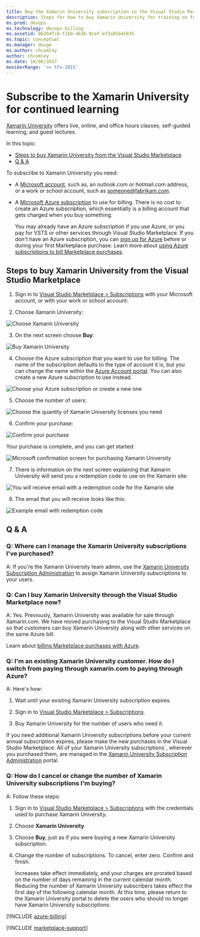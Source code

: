 ```yaml
---
title: Buy the Xamarin University subscription in the Visual Studio Marketplace
description: Steps for how to buy Xamarin University for training on forms for device application development and find answers to frequently asked questions
ms.prod: devops
ms.technology: devops-billing
ms.assetid: 0b264fc8-f2b9-4636-9caf-ef3a85b45835
ms.topic: conceptual
ms.manager: douge
ms.author: chcomley
author: chcomley
ms.date: 10/06/2017
monikerRange: '>= tfs-2015'
---
```

# Subscribe to the Xamarin University for continued learning

[Xamarin University](https://www.xamarin.com/university) offers live, online, and office hours classes, self-guided learning,
and guest lectures.

In this topic:

* [Steps to buy Xamarin University from the Visual Studio Marketplace](#buy-it)
* [Q & A](#q-n-a)

To subscribe to Xamarin University you need:

* A [Microsoft account](https://www.microsoft.com/account), such as, an outlook.com or hotmail.com address,
or a work or school account, such as someone@fabrikam.com.

* A [Microsoft Azure subscription](https://azure.microsoft.com/pricing/purchase-options/) 
to use for billing.  There is no cost to create an Azure subscription, which essentially is a billing account
that gets charged when you buy something.

	You may already have an Azure subscription if you use Azure, or you pay for VSTS or other 
	services through Visual Studio Marketplace.  If you don't have an Azure subscription, you can 
	[sign up for Azure](https://portal.azure.com) 
	before or during your first Marketplace purchase. Learn more about 
	[using Azure subscriptions to bill Marketplace purchases](#azure-billing).


<a name="buy-it"></a>

##	Steps to buy Xamarin University from the Visual Studio Marketplace

1.	Sign in to 
[Visual Studio Marketplace > Subscriptions](https://marketplace.visualstudio.com/subscriptions) 
with your Microsoft account, or with your work or school account:

2. Choose Xamarin University:

 ![Choose Xamarin University](_img/xamarin/01-marketplace.png)

3. On the next screen choose **Buy**:

 ![Buy Xamarin University](_img/xamarin/02-xamarin-univ.png)

4. Choose the Azure subscription that you want to use for billing.  The name of the subscription defaults to the type of account it is, but you can change the name within the [Azure Account portal](https://portal.azure.com).  You can also create a new Azure subscription to use instead.

 ![Choose your Azure subscription or create a new one](_img/xamarin/03-xamarin-id.png)

5. Choose the number of users:

 ![Choose the quantity of Xamarin University licenses you need](_img/xamarin/04-xamarin-quantity.png)

6. Confirm your purchase:

 ![Confirm your purchase](_img/xamarin/05-xamarin-confirm.png)

 Your purchase is complete, and you can get started:

 ![Microsoft confirmation screen for purchasing Xamarin University](_img/xamarin/06-ms-confirm.png)

7. There is information on the next screen explaining that Xamarin University will send you a redemption
code to use on the Xamarin site:

 ![You will receive email with a redemption code for the Xamarin site](_img/xamarin/07-email-notice.png)

8. The email that you will receive looks like this:

 ![Example email with redemption code](_img/xamarin/08-xamarin-email.png)

<a name="q-n-a"></a>

## Q & A

### Q:  Where can I manage the Xamarin University subscriptions I've purchased?

A: If you're the Xamarin University team admin, use the [Xamarin University Subscription Administration](https://university.xamarin.com/subscriptions) to assign Xamarin University subscriptions to your users.

### Q:	Can I buy Xamarin University through the Visual Studio Marketplace now?

A: Yes.  Previously, Xamarin University was available for sale through Xamarin.com. We have moved purchasing to the Visual Studio Marketplace so that customers can buy Xamarin University along with other services on the same Azure bill.

Learn about [billing Marketplace purchases with Azure](#azure-billing).

### Q:	I'm an existing Xamarin University customer.  How do I switch from paying through xamarin.com to paying through Azure?

A: Here's how:

1. Wait until your existing Xamarin University subscription expires.

2. Sign in to [Visual Studio Marketplace > Subscriptions](https://marketplace.visualstudio.com/subscriptions).

3. Buy Xamarin University for the number of users who need it.

  If you need additional Xamarin University subscriptions before your current annual subscription expires, 
  please make the new purchases in the Visual Studio Marketplace. All of your Xamarin University subscriptions`, 
  wherever you purchased them, are managed in the [Xamarin University Subscription Administration](https://university.xamarin.com/subscriptions) portal.

### Q:	How do I cancel or change the number of Xamarin University subscriptions I'm buying?

A: Follow these steps:

1. Sign in to [Visual Studio Marketplace > Subscriptions](https://marketplace.visualstudio.com/subscriptions) with the credentials used to purchase Xamarin University.

2. Choose **Xamarin University**.

3. Choose **Buy**, just as if you were buying a new Xamarin University subscription.

4. Change the number of subscriptions. To cancel, enter zero.  Confirm and finish.

    Increases take effect immediately, and your charges are prorated based on the number of days remaining in the current calendar month.
    Reducing the number of Xamarin University subscribers takes effect the first day of the following calendar month. At this time, please return to the Xamarin University portal to delete the users who should no longer have Xamarin University subscriptions.

<a name="azure-billing"></a>

[!INCLUDE [azure-billing](_shared/qa-azure-billing.md)]

[!INCLUDE [marketplace-support](_shared/qa-marketplace-support.md)]
